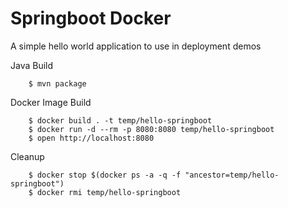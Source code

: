 # Springboot Docker

A simple hello world application to use in deployment demos

Java Build

```
    $ mvn package
```

Docker Image Build

```
    $ docker build . -t temp/hello-springboot
    $ docker run -d --rm -p 8080:8080 temp/hello-springboot
    $ open http://localhost:8080

```


Cleanup

```
    $ docker stop $(docker ps -a -q -f "ancestor=temp/hello-springboot")
    $ docker rmi temp/hello-springboot
```



